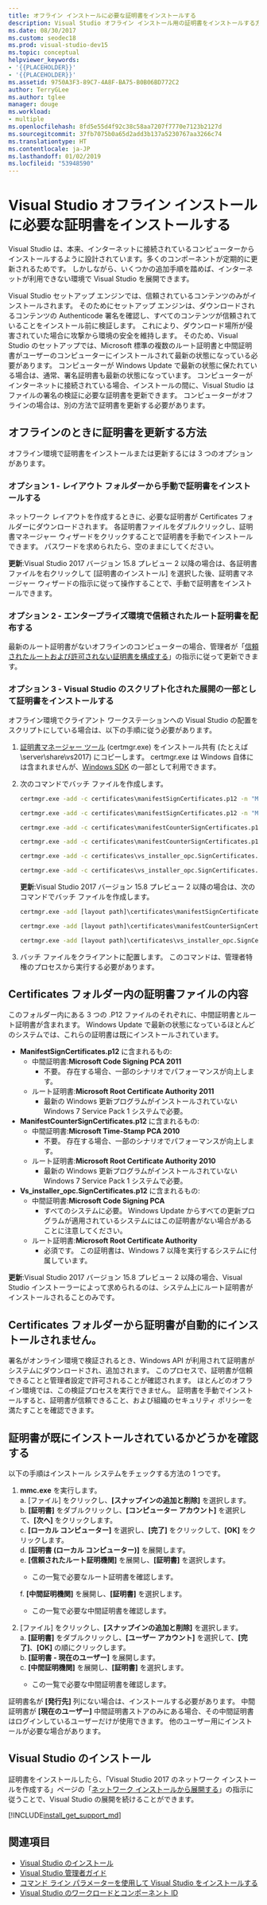 ```yaml
---
title: オフライン インストールに必要な証明書をインストールする
description: Visual Studio オフライン インストール用の証明書をインストールする方法を説明します。
ms.date: 08/30/2017
ms.custom: seodec18
ms.prod: visual-studio-dev15
ms.topic: conceptual
helpviewer_keywords:
- '{{PLACEHOLDER}}'
- '{{PLACEHOLDER}}'
ms.assetid: 9750A3F3-89C7-4A8F-BA75-B0B06BD772C2
author: TerryGLee
ms.author: tglee
manager: douge
ms.workload:
- multiple
ms.openlocfilehash: 8fd5e55d4f92c38c58aa7207f7770e7123b2127d
ms.sourcegitcommit: 37fb7075b0a65d2add3b137a5230767aa3266c74
ms.translationtype: HT
ms.contentlocale: ja-JP
ms.lasthandoff: 01/02/2019
ms.locfileid: "53948590"
---
```

# <a name="install-certificates-required-for-visual-studio-offline-installation"></a>Visual Studio オフライン インストールに必要な証明書をインストールする

Visual Studio は、本来、インターネットに接続されているコンピューターからインストールするように設計されています。多くのコンポーネントが定期的に更新されるためです。 しかしながら、いくつかの追加手順を踏めば、インターネットが利用できない環境で Visual Studio を展開できます。

Visual Studio セットアップ エンジンでは、信頼されているコンテンツのみがインストールされます。 そのためにセットアップ エンジンは、ダウンロードされるコンテンツの Authenticode 署名を確認し、すべてのコンテンツが信頼されていることをインストール前に検証します。 これにより、ダウンロード場所が侵害されていた場合に攻撃から環境の安全を維持します。 そのため、Visual Studio のセットアップでは、Microsoft 標準の複数のルート証明書と中間証明書がユーザーのコンピューターにインストールされて最新の状態になっている必要があります。 コンピューターが Windows Update で最新の状態に保たれている場合は、通常、署名証明書も最新の状態になっています。 コンピューターがインターネットに接続されている場合、インストールの間に、Visual Studio はファイルの署名の検証に必要な証明書を更新できます。 コンピューターがオフラインの場合は、別の方法で証明書を更新する必要があります。

## <a name="how-to-refresh-certificates-when-offline"></a>オフラインのときに証明書を更新する方法

オフライン環境で証明書をインストールまたは更新するには 3 つのオプションがあります。

### <a name="option-1---manually-install-certificates-from-a-layout-folder"></a>オプション 1 - レイアウト フォルダーから手動で証明書をインストールする

ネットワーク レイアウトを作成するときに、必要な証明書が Certificates フォルダーにダウンロードされます。 各証明書ファイルをダブルクリックし、証明書マネージャー ウィザードをクリックすることで証明書を手動でインストールできます。 パスワードを求められたら、空のままにしてください。

**更新**:Visual Studio 2017 バージョン 15.8 プレビュー 2 以降の場合は、各証明書ファイルを右クリックして [証明書のインストール] を選択した後、証明書マネージャー ウィザードの指示に従って操作することで、手動で証明書をインストールできます。

### <a name="option-2---distribute-trusted-root-certificates-in-an-enterprise-environment"></a>オプション 2 - エンタープライズ環境で信頼されたルート証明書を配布する

最新のルート証明書がないオフラインのコンピューターの場合、管理者が「[信頼されたルートおよび許可されない証明書を構成する](https://technet.microsoft.com/library/dn265983.aspx)」の指示に従って更新できます。

### <a name="option-3---install-certificates-as-part-of-a-scripted-deployment-of-visual-studio"></a>オプション 3 - Visual Studio のスクリプト化された展開の一部として証明書をインストールする

オフライン環境でクライアント ワークステーションへの Visual Studio の配置をスクリプトにしている場合は、以下の手順に従う必要があります。

1. [証明書マネージャー ツール](/dotnet/framework/tools/certmgr-exe-certificate-manager-tool) (certmgr.exe) をインストール共有 (たとえば \\server\share\vs2017) にコピーします。 certmgr.exe は Windows 自体には含まれませんが、[Windows SDK](https://developer.microsoft.com/windows/downloads/windows-10-sdk) の一部として利用できます。

2. 次のコマンドでバッチ ファイルを作成します。

   ```cmd
   certmgr.exe -add -c certificates\manifestSignCertificates.p12 -n "Microsoft Code Signing PCA 2011" -s -r LocalMachine CA

   certmgr.exe -add -c certificates\manifestSignCertificates.p12 -n "Microsoft Root Certificate Authority" -s -r LocalMachine root

   certmgr.exe -add -c certificates\manifestCounterSignCertificates.p12 -n "Microsoft Time-Stamp PCA 2010" -s -r LocalMachine CA

   certmgr.exe -add -c certificates\manifestCounterSignCertificates.p12 -n "Microsoft Root Certificate Authority" -s -r LocalMachine root

   certmgr.exe -add -c certificates\vs_installer_opc.SignCertificates.p12 -n "Microsoft Code Signing PCA" -s -r LocalMachine CA

   certmgr.exe -add -c certificates\vs_installer_opc.SignCertificates.p12 -n "Microsoft Root Certificate Authority" -s -r LocalMachine root
   ```
   **更新**:Visual Studio 2017 バージョン 15.8 プレビュー 2 以降の場合は、次のコマンドでバッチ ファイルを作成します。

   ```cmd
   certmgr.exe -add [layout path]\certificates\manifestSignCertificates.cer -n "Microsoft Root Certificate Authority 2011" -s -r LocalMachine root

   certmgr.exe -add [layout path]\certificates\manifestCounterSignCertificates.cer -n "Microsoft Root Certificate Authority 2010" -s -r LocalMachine root

   certmgr.exe -add [layout path]\certificates\vs_installer_opc.SignCertificates.cer -n "Microsoft Root Certificate Authority" -s -r LocalMachine root
   ```

3. バッチ ファイルをクライアントに配置します。 このコマンドは、管理者特権のプロセスから実行する必要があります。

## <a name="what-are-the-certificates-files-in-the-certificates-folder"></a>Certificates フォルダー内の証明書ファイルの内容

このフォルダー内にある 3 つの .P12 ファイルのそれぞれに、中間証明書とルート証明書が含まれます。 Windows Update で最新の状態になっているほとんどのシステムでは、これらの証明書は既にインストールされています。

* **ManifestSignCertificates.p12** に含まれるもの:
    * 中間証明書:**Microsoft Code Signing PCA 2011**
        * 不要。 存在する場合、一部のシナリオでパフォーマンスが向上します。
    * ルート証明書:**Microsoft Root Certificate Authority 2011**
        * 最新の Windows 更新プログラムがインストールされていない Windows 7 Service Pack 1 システムで必要。
* **ManifestCounterSignCertificates.p12** に含まれるもの:
    * 中間証明書:**Microsoft Time-Stamp PCA 2010**
        * 不要。 存在する場合、一部のシナリオでパフォーマンスが向上します。
    * ルート証明書:**Microsoft Root Certificate Authority 2010**
        * 最新の Windows 更新プログラムがインストールされていない Windows 7 Service Pack 1 システムで必要。
* **Vs_installer_opc.SignCertificates.p12** に含まれるもの:
    * 中間証明書:**Microsoft Code Signing PCA**
        * すべてのシステムに必要。 Windows Update からすべての更新プログラムが適用されているシステムにはこの証明書がない場合があることに注意してください。
    * ルート証明書:**Microsoft Root Certificate Authority**
        * 必須です。 この証明書は、Windows 7 以降を実行するシステムに付属しています。

**更新**:Visual Studio 2017 バージョン 15.8 プレビュー 2 以降の場合、Visual Studio インストーラーによって求められるのは、システム上にルート証明書がインストールされることのみです。

## <a name="why-are-the-certificates-from-the-certificates-folder-not-installed-automatically"></a>Certificates フォルダーから証明書が自動的にインストールされません。

署名がオンライン環境で検証されるとき、Windows API が利用されて証明書がシステムにダウンロードされ、追加されます。 このプロセスで、証明書が信頼できることと管理者設定で許可されることが確認されます。 ほとんどのオフライン環境では、この検証プロセスを実行できません。 証明書を手動でインストールすると、証明書が信頼できること、および組織のセキュリティ ポリシーを満たすことを確認できます。

## <a name="checking-if-certificates-are-already-installed"></a>証明書が既にインストールされているかどうかを確認する

以下の手順はインストール システムをチェックする方法の 1 つです。
1. **mmc.exe** を実行します。<br/>
  a.  [ファイル] をクリックし、**[スナップインの追加と削除]** を選択します。<br/>
  b.  **[証明書]** をダブルクリックし、**[コンピューター アカウント]** を選択して、**[次へ]** をクリックします。<br/>
  c. **[ローカル コンピューター]** を選択し、**[完了]** をクリックして、**[OK]** をクリックします。<br/>
  d. **[証明書 (ローカル コンピューター)]** を展開します。<br/>
  e. **[信頼されたルート証明機関]** を展開し、**[証明書]** を選択します。<br/>
    * この一覧で必要なルート証明書を確認します。<br/>

   f. **[中間証明機関]** を展開し、**[証明書]** を選択します。<br/>
    * この一覧で必要な中間証明書を確認します。<br/>

2. [ファイル] をクリックし、**[スナップインの追加と削除]** を選択します。<br/>
  a.  **[証明書]** をダブルクリックし、**[ユーザー アカウント]** を選択して、**[完了]**、**[OK]** の順にクリックします。<br/>
  b.  **[証明書 - 現在のユーザー]** を展開します。<br/>
  c. **[中間証明機関]** を展開し、**[証明書]** を選択します。<br/>
    * この一覧で必要な中間証明書を確認します。<br/>

証明書名が **[発行先]** 列にない場合は、インストールする必要があります。  中間証明書が **[現在のユーザー]** 中間証明書ストアのみにある場合、その中間証明書はログインしているユーザーだけが使用できます。 他のユーザー用にインストールが必要な場合があります。

## <a name="install-visual-studio"></a>Visual Studio のインストール

証明書をインストールしたら、「Visual Studio 2017 のネットワーク インストールを作成する」ページの「[ネットワーク インストールから展開する](create-a-network-installation-of-visual-studio.md#deploying-from-a-network-installation)」の指示に従うことで、Visual Studio の展開を続けることができます。

[!INCLUDE[install_get_support_md](includes/install_get_support_md.md)]

## <a name="see-also"></a>関連項目

* [Visual Studio のインストール](install-visual-studio.md)
* [Visual Studio 管理者ガイド](visual-studio-administrator-guide.md)
* [コマンド ライン パラメーターを使用して Visual Studio をインストールする](use-command-line-parameters-to-install-visual-studio.md)
* [Visual Studio のワークロードとコンポーネント ID](workload-and-component-ids.md)
